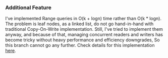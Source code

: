 ### Additional Feature
I've implemented Range queries in O(k + logn) time rather than O(k * logn). The problem is leaf nodes, as a linked list, do not go hand-in-hand with traditional Copy-On-Write implementation. Still, I've tried to implement them anyway, and because of that, managing concurrent readers and writers has become tricky without heavy performance and efficiency downgrades, So this branch cannot go any further. Check details for this implementation [here](https://github.com/vanshjangir/xdb/blob/optimized-range-query/RANGE_Q.md).
